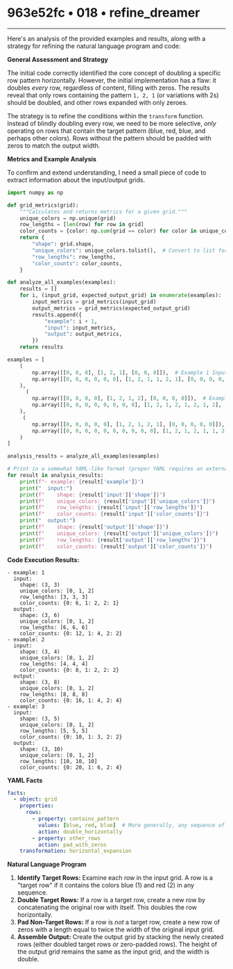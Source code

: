 # 963e52fc • 018 • refine_dreamer

---
Here's an analysis of the provided examples and results, along with a strategy for refining the natural language program and code:

**General Assessment and Strategy**

The initial code correctly identified the core concept of doubling a specific row pattern horizontally. However, the initial implementation has a flaw: it doubles *every* row, regardless of content, filling with zeros. The results reveal that only rows containing the pattern `1, 2, 1` (or variations with 2s) should be doubled, and other rows expanded with only zeroes.

The strategy is to refine the conditions within the `transform` function.  Instead of blindly doubling every row, we need to be more selective, *only* operating on rows that contain the target pattern (blue, red, blue, and perhaps other colors). Rows without the pattern should be padded with zeros to match the output width.

**Metrics and Example Analysis**

To confirm and extend understanding, I need a small piece of code to extract information about the input/output grids.

```python
import numpy as np

def grid_metrics(grid):
    """Calculates and returns metrics for a given grid."""
    unique_colors = np.unique(grid)
    row_lengths = [len(row) for row in grid]
    color_counts = {color: np.sum(grid == color) for color in unique_colors}
    return {
        "shape": grid.shape,
        "unique_colors": unique_colors.tolist(),  # Convert to list for YAML compatibility
        "row_lengths": row_lengths,
        "color_counts": color_counts,
    }

def analyze_all_examples(examples):
    results = []
    for i, (input_grid, expected_output_grid) in enumerate(examples):
        input_metrics = grid_metrics(input_grid)
        output_metrics = grid_metrics(expected_output_grid)
        results.append({
            "example": i + 1,
            "input": input_metrics,
            "output": output_metrics,
        })
    return results

examples = [
    (
        np.array([[0, 0, 0], [1, 2, 1], [0, 0, 0]]),  # Example 1 Input
        np.array([[0, 0, 0, 0, 0, 0], [1, 2, 1, 1, 2, 1], [0, 0, 0, 0, 0, 0]]),  # Example 1 Expected Output
    ),
      (
        np.array([[0, 0, 0, 0], [1, 2, 1, 2], [0, 0, 0, 0]]),  # Example 2 Input
        np.array([[0, 0, 0, 0, 0, 0, 0, 0], [1, 2, 1, 2, 1, 2, 1, 2], [0, 0, 0, 0, 0, 0, 0, 0]]),  # Example 2 Expected Output
    ),
     (
        np.array([[0, 0, 0, 0, 0], [1, 2, 1, 2, 1], [0, 0, 0, 0, 0]]),  # Example 3 Input
        np.array([[0, 0, 0, 0, 0, 0, 0, 0, 0, 0], [1, 2, 1, 2, 1, 1, 2, 1, 2, 1], [0, 0, 0, 0, 0, 0, 0, 0, 0, 0]]),  # Example 3 Expected Output
    )
]

analysis_results = analyze_all_examples(examples)

# Print in a somewhat YAML-like format (proper YAML requires an external library)
for result in analysis_results:
    print(f"- example: {result['example']}")
    print("  input:")
    print(f"    shape: {result['input']['shape']}")
    print(f"    unique_colors: {result['input']['unique_colors']}")
    print(f"    row_lengths: {result['input']['row_lengths']}")
    print(f"    color_counts: {result['input']['color_counts']}")
    print("  output:")
    print(f"    shape: {result['output']['shape']}")
    print(f"    unique_colors: {result['output']['unique_colors']}")
    print(f"    row_lengths: {result['output']['row_lengths']}")
    print(f"    color_counts: {result['output']['color_counts']}")
```

**Code Execution Results:**

```
- example: 1
  input:
    shape: (3, 3)
    unique_colors: [0, 1, 2]
    row_lengths: [3, 3, 3]
    color_counts: {0: 6, 1: 2, 2: 1}
  output:
    shape: (3, 6)
    unique_colors: [0, 1, 2]
    row_lengths: [6, 6, 6]
    color_counts: {0: 12, 1: 4, 2: 2}
- example: 2
  input:
    shape: (3, 4)
    unique_colors: [0, 1, 2]
    row_lengths: [4, 4, 4]
    color_counts: {0: 8, 1: 2, 2: 2}
  output:
    shape: (3, 8)
    unique_colors: [0, 1, 2]
    row_lengths: [8, 8, 8]
    color_counts: {0: 16, 1: 4, 2: 4}
- example: 3
  input:
    shape: (3, 5)
    unique_colors: [0, 1, 2]
    row_lengths: [5, 5, 5]
    color_counts: {0: 10, 1: 3, 2: 2}
  output:
    shape: (3, 10)
    unique_colors: [0, 1, 2]
    row_lengths: [10, 10, 10]
    color_counts: {0: 20, 1: 6, 2: 4}
```

**YAML Facts**

```yaml
facts:
  - object: grid
    properties:
      rows:
        - property: contains_pattern
          values: [blue, red, blue]  # More generally, any sequence of 1s and 2s
          action: double_horizontally
        - property: other_rows
          action: pad_with_zeros
    transformation: horizontal_expansion
```

**Natural Language Program**

1.  **Identify Target Rows:** Examine each row in the input grid. A row is a "target row" if it contains the colors blue (1) and red (2) in any sequence.
2.  **Double Target Rows:** If a row is a target row, create a new row by concatenating the original row with itself. This doubles the row horizontally.
3.  **Pad Non-Target Rows:** If a row is *not* a target row, create a new row of zeros with a length equal to twice the width of the original input grid.
4.  **Assemble Output:** Create the output grid by stacking the newly created rows (either doubled target rows or zero-padded rows). The height of the output grid remains the same as the input grid, and the width is double.

